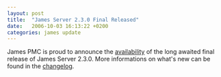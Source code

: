 ```yaml
---
layout: post
title:  "James Server 2.3.0 Final Released"
date:   2006-10-03 16:13:22 +0200
categories: james update
---
```


James PMC is proud to announce the [availability](download.cgi) of the long awaited final release of James Server 2.3.0.
More informations on what's new can be found in the [changelog](/server/2.3.0/changelog.html).